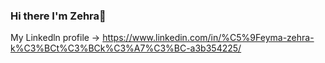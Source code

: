### Hi there I'm Zehra👋
My Linkedln profile -> https://www.linkedin.com/in/%C5%9Feyma-zehra-k%C3%BCt%C3%BCk%C3%A7%C3%BC-a3b354225/
<!--
**seymaazehra/seymaazehra** is a ✨ _special_ ✨ repository because its `README.md` (this file) appears on your GitHub profile.

Here are some ideas to get you started:

- 🔭 I’m currently working on ...
- 🌱 I’m currently learning ...
- 👯 I’m looking to collaborate on ...
- 🤔 I’m looking for help with ...
- 💬 Ask me about ...
- 📫 How to reach me: ...
- 😄 Pronouns: ...
- ⚡ Fun fact: ...
-->
